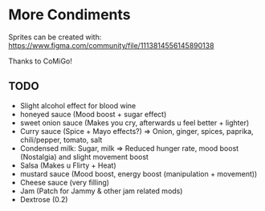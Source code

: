 # More Condiments

Sprites can be created with: https://www.figma.com/community/file/1113814556145890138

Thanks to CoMiGo!

## TODO

- Slight alcohol effect for blood wine
- honeyed sauce (Mood boost + sugar effect)
- sweet onion sauce (Makes you cry, afterwards u feel better + lighter)
- Curry sauce (Spice + Mayo effects?) => Onion, ginger, spices, paprika, chili/pepper, tomato, salt
- Condensed milk: Sugar, milk => Reduced hunger rate, mood boost (Nostalgia) and slight movement boost
- Salsa (Makes u Flirty + Heat)
- mustard sauce (Mood boost, energy boost (manipulation + movement))
- Cheese sauce (very filling)
- Jam (Patch for Jammy & other jam related mods)
- Dextrose (<ResearchSpeed>0.2</ResearchSpeed>)
